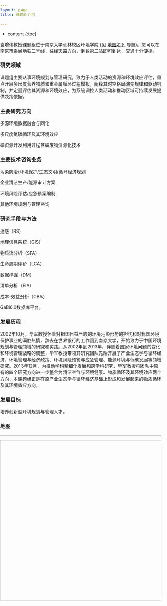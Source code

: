```yaml
---
layout: page
title: 课题组介绍

---
```

* content
{:toc}

袁增伟教授课题组位于南京大学仙林校区环境学院 (见 <a href="#map" 
class="page-scroll">地图如下</a> 导航)。您可以在南京市乘坐地铁二号线，往经天路方向，倒数第二站即可到达，交通十分便捷。

 
### 研究领域

课题组主要从事环境规划与管理研究，致力于人类活动的资源和环境效应评估，重点开展多尺度营养物质和重金属循环过程模拟，阐释其时空格局演变规律和驱动机制，并定量评估其资源和环境效应，为系统调控人类活动和推动区域可持续发展提供决策依据。

### 主要研究方向

多源环境数据融合与同化

多尺度氮磷循环及其环境效应

磷资源开发利用过程含磷废物资源化技术

### 主要技术咨询业务

污染防治/环境保护/生态文明/循环经济规划

企业清洁生产/能源审计方案
       
环境风险评估/应急预案编制

其他环境规划与管理咨询

### 研究手段与方法

遥感（RS）
     
地理信息系统（GIS）

物质流分析（SFA）

生命周期评价（LCA）

数据挖掘（DM）

清单分析（EIA）

成本-效益分析（CBA）

GaBi6.0数据库平台。

### 发展历程

2002年10月，毕军教授怀着对祖国日益严峻的环境污染形势的担忧和对我国环境保护事业的满腔热情，辞去在世界银行的工作回到南京大学，开始致力于中国环境规划与管理领域的研究和实践。从2002年到2013年，伴随着国家环境问题的变化和环境管理战略的调整，毕军教授带领其研究团队先后开展了产业生态学与循环经济、环境管理与经济政策、环境风险预警与应急管理、能源环境与低碳发展等领域研究。2013年12月，为推动学科精细化发展和跨学科研究，毕军教授将团队中原有的四个研究方向进一步整合为清洁空气与环境健康、物质循环及其环境效应两个方向，本课题组正是在原产业生态学与循环经济基础上形成和发展起来的物质循环及其环境效应方向。

### 发展目标

培养创新型环境规划与管理人才。

### 地图
---

<section id="map" class="map">
   <meta http-equiv="Content-Type" content="text/html; charset=gb2312" />
<style type="text/css">
    html,body{margin:0;padding:0;}
    .iw_poi_title {color:#CC5522;font-size:14px;font-weight:bold;overflow:hidden;padding-right:13px;white-space:nowrap}
    .iw_poi_content {font:12px arial,sans-serif;overflow:visible;padding-top:4px;white-space:-moz-pre-wrap;word-wrap:break-word}
</style>
<script type="text/javascript" src="http://api.map.baidu.com/api?key=&v=1.1&services=true"></script>
<div style="width:100%px;height:500px;border:#ccc solid 1px;" id="dituContent"></div>
<script type="text/javascript">
    //创建和初始化地图函数：
    function initMap(){
        createMap();//创建地图
        setMapEvent();//设置地图事件
        addMapControl();//向地图添加控件
        addMarker();//向地图中添加marker
    }
    
    //创建地图函数：
    function createMap(){
        var map = new BMap.Map("dituContent");//在百度地图容器中创建一个地图
        var point = new BMap.Point(118.960073,32.123373);//定义一个中心点坐标
        map.centerAndZoom(point,18);//设定地图的中心点和坐标并将地图显示在地图容器中
        window.map = map;//将map变量存储在全局
    }
    
    //地图事件设置函数：
    function setMapEvent(){
        map.enableDragging();//启用地图拖拽事件，默认启用(可不写)
        map.enableScrollWheelZoom();//启用地图滚轮放大缩小
        map.enableDoubleClickZoom();//启用鼠标双击放大，默认启用(可不写)
        map.enableKeyboard();//启用键盘上下左右键移动地图
    }
    
    //地图控件添加函数：
    function addMapControl(){
        //向地图中添加缩放控件
	var ctrl_nav = new BMap.NavigationControl({anchor:BMAP_ANCHOR_TOP_LEFT,type:BMAP_NAVIGATION_CONTROL_LARGE});
	map.addControl(ctrl_nav);
        //向地图中添加缩略图控件
	var ctrl_ove = new BMap.OverviewMapControl({anchor:BMAP_ANCHOR_BOTTOM_RIGHT,isOpen:0});
	map.addControl(ctrl_ove);
        //向地图中添加比例尺控件
	var ctrl_sca = new BMap.ScaleControl({anchor:BMAP_ANCHOR_BOTTOM_LEFT});
	map.addControl(ctrl_sca);
    }
    
    //标注点数组
    var markerArr = [{title:"环境学院",content:"栖霞区仙林大道163号南京大学仙林校区",point:"118.960024|32.123396",isOpen:1,icon:{w:23,h:25,l:0,t:21,x:9,lb:12}}
		 ];
    //创建marker
    function addMarker(){
        for(var i=0;i<markerArr.length;i++){
            var json = markerArr[i];
            var p0 = json.point.split("|")[0];
            var p1 = json.point.split("|")[1];
            var point = new BMap.Point(p0,p1);
			var iconImg = createIcon(json.icon);
            var marker = new BMap.Marker(point,{icon:iconImg});
			var iw = createInfoWindow(i);
			var label = new BMap.Label(json.title,{"offset":new BMap.Size(json.icon.lb-json.icon.x+10,-20)});
			marker.setLabel(label);
            map.addOverlay(marker);
            label.setStyle({
                        borderColor:"#808080",
                        color:"#333",
                        cursor:"pointer"
            });
			
			(function(){
				var index = i;
				var _iw = createInfoWindow(i);
				var _marker = marker;
				_marker.addEventListener("click",function(){
				    this.openInfoWindow(_iw);
			    });
			    _iw.addEventListener("open",function(){
				    _marker.getLabel().hide();
			    })
			    _iw.addEventListener("close",function(){
				    _marker.getLabel().show();
			    })
				label.addEventListener("click",function(){
				    _marker.openInfoWindow(_iw);
			    })
				if(!!json.isOpen){
					label.hide();
					_marker.openInfoWindow(_iw);
				}
			})()
        }
    }
    //创建InfoWindow
    function createInfoWindow(i){
        var json = markerArr[i];
        var iw = new BMap.InfoWindow("<b class='iw_poi_title' title='" + json.title + "'>" + json.title + "</b><div class='iw_poi_content'>"+json.content+"</div>");
        return iw;
    }
    //创建一个Icon
    function createIcon(json){
        var icon = new BMap.Icon("http://app.baidu.com/map/images/us_mk_icon.png", new BMap.Size(json.w,json.h),{imageOffset: new BMap.Size(-json.l,-json.t),infoWindowOffset:new BMap.Size(json.lb+5,1),offset:new BMap.Size(json.x,json.h)})
        return icon;
    }
    
    initMap();//创建和初始化地图
</script>
</section>

